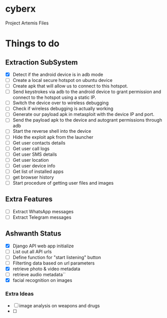 # cyberx
Project Artemis Files


# Things to do

## Extraction SubSystem
- [x] Detect if the android device is in adb mode
- [ ] Create a local secure hotspot on ubuntu device
- [ ] Create apk that will allow us to connect to this hotspot.
- [ ] Send keystrokes via adb to the android device to grant permission and connect to the hotspot using a static IP.
- [ ] Switch the device over to wireless debugging
- [ ] Check if wireless debugging is actually working
- [ ] Generate our payload apk in metasploit with the device IP and port.
- [ ] Send the payload apk to the device and autogrant permissions through adb
- [ ] Start the reverse shell into the device
- [ ] Hide the exploit apk from the launcher
- [ ] Get user contacts details
- [ ] Get user call logs
- [ ] Get user SMS details
- [ ] Get user location
- [ ] Get user device info
- [ ] Get list of installed apps
- [ ] get browser history
- [ ] Start procedure of getting user files and images

## Extra Features

- [ ] Extract WhatsApp messages
- [ ] Extract Telegram messages

## Ashwanth Status

- [x] Django API web app initialize
- [ ] List out all API urls
- [ ] Define function for "start listening" button 
- [ ] Filterting data based on url parameters
- [x] retrieve photo & video metadata
- [ ] retrieve audio metadata``
- [x] facial recognition on images

### Extra Ideas
- [ ] image analysis on weapons and drugs
- [ ] 


